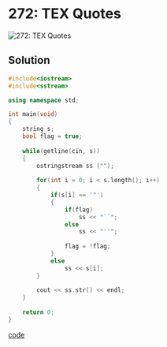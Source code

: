 # 272: TEX Quotes
![272: TEX Quotes]()

## Solution
```C++
#include<iostream>
#include<sstream>

using namespace std;

int main(void)
{
	string s;
	bool flag = true;
	
	while(getline(cin, s))
	{
		ostringstream ss ("");
		
		for(int i = 0; i < s.length(); i++)
		{
			if(s[i] == '"')
			{
				if(flag)
					ss << "``";
				else
					ss << "''";
				
				flag = !flag;
			}
			else
				ss << s[i];
		}
		
		cout << ss.str() << endl;
	}
	
	return 0;
}
```
[code](272.cpp)
